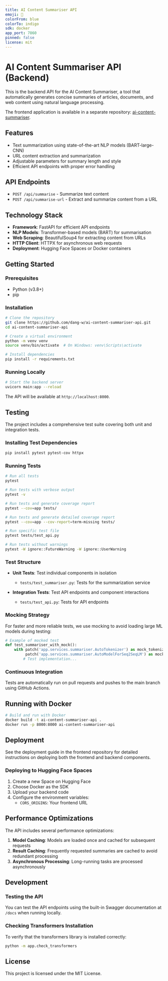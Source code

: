 ```yaml
---
title: AI Content Summariser API
emoji: 📝
colorFrom: blue
colorTo: indigo
sdk: docker
app_port: 7860
pinned: false
license: mit
---
```


# AI Content Summariser API (Backend)

This is the backend API for the AI Content Summariser, a tool that automatically generates concise summaries of articles, documents, and web content using natural language processing.

The frontend application is available in a separate repository: [ai-content-summariser](https://github.com/dang-w/ai-content-summariser).

## Features

- Text summarization using state-of-the-art NLP models (BART-large-CNN)
- URL content extraction and summarization
- Adjustable parameters for summary length and style
- Efficient API endpoints with proper error handling

## API Endpoints

- `POST /api/summarise` - Summarize text content
- `POST /api/summarise-url` - Extract and summarize content from a URL

## Technology Stack

- **Framework**: FastAPI for efficient API endpoints
- **NLP Models**: Transformer-based models (BART) for summarisation
- **Web Scraping**: BeautifulSoup4 for extracting content from URLs
- **HTTP Client**: HTTPX for asynchronous web requests
- **Deployment**: Hugging Face Spaces or Docker containers

## Getting Started

### Prerequisites

- Python (v3.8+)
- pip

### Installation

```bash
# Clone the repository
git clone https://github.com/dang-w/ai-content-summariser-api.git
cd ai-content-summariser-api

# Create a virtual environment
python -m venv venv
source venv/bin/activate  # On Windows: venv\Scripts\activate

# Install dependencies
pip install -r requirements.txt
```

### Running Locally

```bash
# Start the backend server
uvicorn main:app --reload
```

The API will be available at `http://localhost:8000`.

## Testing

The project includes a comprehensive test suite covering both unit and integration tests.

### Installing Test Dependencies

```bash
pip install pytest pytest-cov httpx
```

### Running Tests

```bash
# Run all tests
pytest

# Run tests with verbose output
pytest -v

# Run tests and generate coverage report
pytest --cov=app tests/

# Run tests and generate detailed coverage report
pytest --cov=app --cov-report=term-missing tests/

# Run specific test file
pytest tests/test_api.py

# Run tests without warnings
pytest -W ignore::FutureWarning -W ignore::UserWarning
```

### Test Structure

- **Unit Tests**: Test individual components in isolation
  - `tests/test_summariser.py`: Tests for the summarization service

- **Integration Tests**: Test API endpoints and component interactions
  - `tests/test_api.py`: Tests for API endpoints

### Mocking Strategy

For faster and more reliable tests, we use mocking to avoid loading large ML models during testing:

```python
# Example of mocked test
def test_summariser_with_mock():
    with patch('app.services.summariser.AutoTokenizer') as mock_tokenizer_class, \
         patch('app.services.summariser.AutoModelForSeq2SeqLM') as mock_model_class:
        # Test implementation...
```

### Continuous Integration

Tests are automatically run on pull requests and pushes to the main branch using GitHub Actions.

## Running with Docker

```bash
# Build and run with Docker
docker build -t ai-content-summariser-api .
docker run -p 8000:8000 ai-content-summariser-api
```

## Deployment

See the deployment guide in the frontend repository for detailed instructions on deploying both the frontend and backend components.

### Deploying to Hugging Face Spaces

1. Create a new Space on Hugging Face
2. Choose Docker as the SDK
3. Upload your backend code
4. Configure the environment variables:
   - `CORS_ORIGINS`: Your frontend URL

## Performance Optimizations

The API includes several performance optimizations:

1. **Model Caching**: Models are loaded once and cached for subsequent requests
2. **Result Caching**: Frequently requested summaries are cached to avoid redundant processing
3. **Asynchronous Processing**: Long-running tasks are processed asynchronously

## Development

### Testing the API

You can test the API endpoints using the built-in Swagger documentation at `/docs` when running locally.

### Checking Transformers Installation

To verify that the transformers library is installed correctly:

```bash
python -m app.check_transformers
```

## License

This project is licensed under the MIT License.
